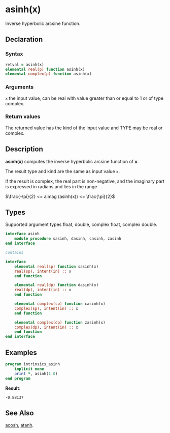 # asinh(x)

Inverse hyperbolic arcsine function.

## Declaration

### Syntax

```fortran
retval = asinh(x)
elemental real(p) function asinh(x)
elemental complex(p) function asinh(x)
```
### Arguments

`x` the input value, can be real with value greater than or equal to 1 or of
type complex.

### Return values

The returned value has the kind of the input value and TYPE may be real
or complex.

## Description

**asinh(x)** computes the inverse hyperbolic arcsine function of **x**.

The result type and kind are the same as input value `x`.

If the result is complex, the real part is non-negative, and the imaginary part
is expressed in radians and lies in the range

$\frac{-\pi}{2} <= aimag (asinh(x)) <= \frac{\pi}{2}$

## Types

Supported argument types float, double, complex float, complex double.

```fortran
interface asinh
    module procedure sasinh, dasinh, casinh, zasinh
end interface

contains

interface
    elemental real(sp) function sasinh(x)
    real(sp), intent(in) :: x
    end function

    elemental real(dp) function dasinh(x)
    real(dp), intent(in) :: x
    end function

    elemental complex(sp) function casinh(x)
    complex(sp), intent(in) :: x
    end function

    elemental complex(dp) function zasinh(x)
    complex(dp), intent(in) :: x
    end function
end interface
```
## Examples

```fortran
program intrinsics_asinh
    implicit none
    print *, asinh(1.0)
end program
```

**Result**:

```
-0.88137
```
## See Also

[acosh](acosh.md), [atanh](atanh.md).
